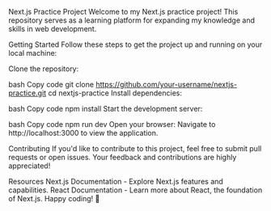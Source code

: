 Next.js Practice Project
Welcome to my Next.js practice project! This repository serves as a learning platform for expanding my knowledge and skills in web development.

Getting Started
Follow these steps to get the project up and running on your local machine:

Clone the repository:

bash
Copy code
git clone https://github.com/your-username/nextjs-practice.git
cd nextjs-practice
Install dependencies:

bash
Copy code
npm install
Start the development server:

bash
Copy code
npm run dev
Open your browser:
Navigate to http://localhost:3000 to view the application.

Contributing
If you'd like to contribute to this project, feel free to submit pull requests or open issues. Your feedback and contributions are highly appreciated!

Resources
Next.js Documentation - Explore Next.js features and capabilities.
React Documentation - Learn more about React, the foundation of Next.js.
Happy coding! 🚀
